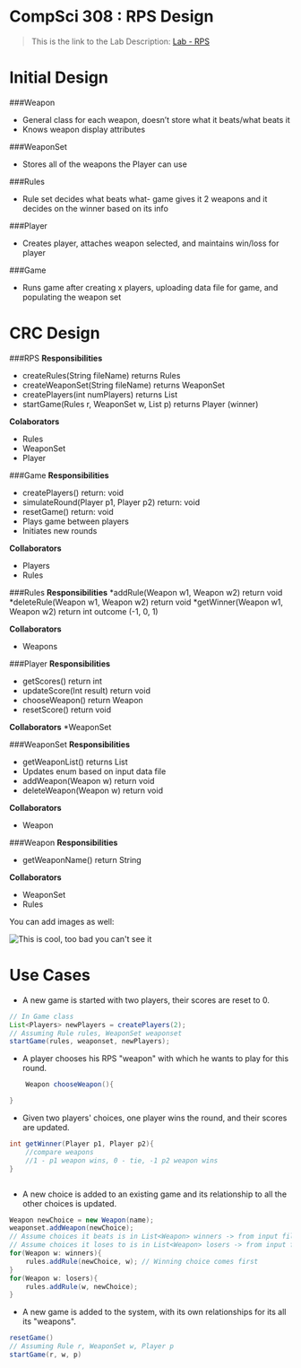 CompSci 308 : RPS Design
===================

> This is the link to the Lab Description: 
[Lab - RPS](http://www.cs.duke.edu/courses/compsci308/spring16/classwork/02_design_rps/index.php)

Initial Design
=======

###Weapon

* General class for each weapon, doesn’t store what it beats/what beats it
* Knows weapon display attributes

###WeaponSet

* Stores all of the weapons the Player can use

###Rules

* Rule set decides what beats what- game gives it 2 weapons and it decides on the winner based on its info

###Player

* Creates player, attaches weapon selected, and maintains win/loss for player

###Game

* Runs game after creating x players, uploading data file for game, and populating the weapon set

CRC Design
=======

###RPS
**Responsibilities**

* createRules(String fileName) returns Rules
* createWeaponSet(String fileName) returns WeaponSet
* createPlayers(int numPlayers) returns List<Players>
* startGame(Rules r, WeaponSet w, List<Players> p) returns Player (winner)

**Colaborators**

* Rules
* WeaponSet
* Player

###Game
**Responsibilities**

* createPlayers() return: void
* simulateRound(Player p1, Player p2) return: void
* resetGame() return: void
* Plays game between players
* Initiates new rounds

**Collaborators**

* Players
* Rules

###Rules
**Responsibilities**
*addRule(Weapon w1, Weapon w2) return void
*deleteRule(Weapon w1, Weapon w2) return void
*getWinner(Weapon w1, Weapon w2) return int outcome (-1, 0, 1)

**Collaborators**

* Weapons

###Player
**Responsibilities**
* getScores() return int
* updateScore(Int result) return void
* chooseWeapon() return Weapon
* resetScore() return void


**Collaborators**
*WeaponSet

###WeaponSet
**Responsibilities**

* getWeaponList() returns List<Weapon>
* Updates enum based on input data file
* addWeapon(Weapon w) return void
* deleteWeapon(Weapon w) return void

**Collaborators**

* Weapon

###Weapon
**Responsibilities**

* getWeaponName() return String


**Collaborators**
* WeaponSet
* Rules

You can add images as well:

![This is cool, too bad you can't see it](crc-example.png "Our CRC cards")


Use Cases
=======

* A new game is started with two players, their scores are reset to 0.
```java
// In Game class
List<Players> newPlayers = createPlayers(2);
// Assuming Rule rules, WeaponSet weaponset
startGame(rules, weaponset, newPlayers);
```
* A player chooses his RPS "weapon" with which he wants to play for this round.

```java
	Weapon chooseWeapon(){

}

```
* Given two players' choices, one player wins the round, and their scores are updated.

```java
int getWinner(Player p1, Player p2){
	//compare weapons
	//1 - p1 weapon wins, 0 - tie, -1 p2 weapon wins
}



```
* A new choice is added to an existing game and its relationship to all the other choices is updated.
```java
Weapon newChoice = new Weapon(name);
weaponset.addWeapon(newChoice);
// Assume choices it beats is in List<Weapon> winners -> from input file
// Assume choices it loses to is in List<Weapon> losers -> from input file
for(Weapon w: winners){
	rules.addRule(newChoice, w); // Winning choice comes first
}
for(Weapon w: losers){
	rules.addRule(w, newChoice); 
}
```
* A new game is added to the system, with its own relationships for its all its "weapons".
```java
resetGame()
// Assuming Rule r, WeaponSet w, Player p
startGame(r, w, p)
```



